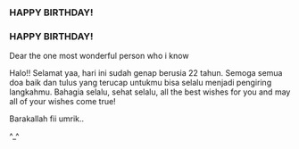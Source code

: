 <!DOCTYPE html>
<html>

<head>
  <meta charset="utf-8">
  <meta name="viewport" content="width=device-width">
  <meta name="description" content="Happy 22 Birthday">
  <title>Happy Birthday!!</title>
  <link rel="stylesheet" type="text/css" href="birthday.css">
</head>
<div class="birthdayCard">
<div class="cardFront"><h3 class="happy">HAPPY BIRTHDAY!</h3>
<div class="balloons">
  <div class="balloonOne"></div>
  <div class="balloonTwo"></div>
  <div class="balloonThree"></div>
  <div class="balloonFour"></div>
</div>
</div>
  
  <div class="cardInside">
    <h3 class="back">HAPPY BIRTHDAY!</h3>
    <p class="dear">Dear the one most wonderful person who i know</p>
    <p class="Ucapan">Halo!! Selamat yaa, hari ini sudah genap berusia 22 tahun. Semoga semua doa baik dan tulus yang terucap untukmu bisa selalu menjadi pengiring langkahmu. Bahagia selalu, sehat selalu, all the best wishes for you and may all of your wishes come true!</p>
    <p class="barakallah">Barakallah fii umrik..</p>
    <p class="name">^_^</p>
  </div>
</div>
